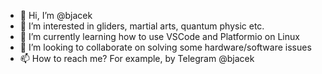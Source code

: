 - 👋 Hi, I’m @bjacek
- 👀 I’m interested in gliders, martial arts, quantum physic etc.
- 🌱 I’m currently learning how to use VSCode and Platformio on Linux
- 💞️ I’m looking to collaborate on solving some hardware/software issues
- 📫 How to reach me? For example, by Telegram @bjacek

<!---
bjacek/bjacek is a ✨ special ✨ repository because its `README.md` (this file) appears on your GitHub profile.
You can click the Preview link to take a look at your changes.
--->
